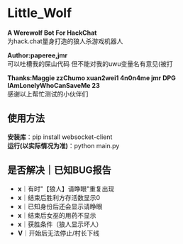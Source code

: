 # Little_Wolf

**A Werewolf Bot For HackChat**  
为hack.chat量身打造的狼人杀游戏机器人

**Author:paperee,jmr**  
可以吐槽我的屎山代码 但不能对我的uwu变量名有意见(被打

**Thanks:Maggie zzChumo xuan2wei1 4n0n4me jmr DPG IAmLonelyWhoCanSaveMe 23**  
感谢以上帮忙测试的小伙伴们

## 使用方法
**安装库**：pip install websocket-client  
**运行(以实际情况为准)**：python main.py

## 是否解决｜已知BUG报告
- **x**｜有时"【狼人】请睁眼"重复出现
- **x**｜结束后胜利方存活数显示0
- **x**｜已知身份后还会显示请睁眼
- **x**｜结束后女巫的用药不显示
- **x**｜获胜条件（狼人显示坏人）
- **V**｜开始后无法停止/村长下线
